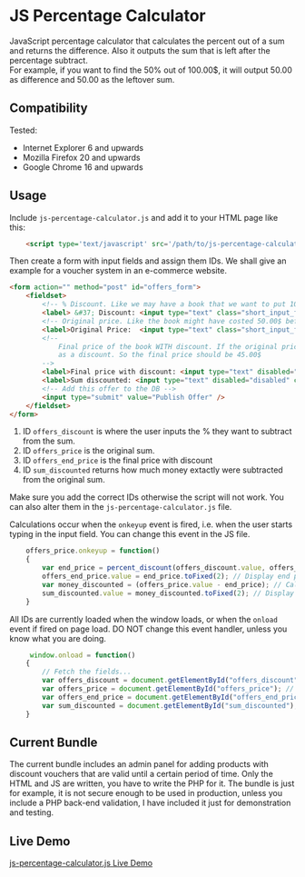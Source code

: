 # JS Percentage Calculator

JavaScript percentage calculator that calculates the percent out of a sum and returns the difference.
Also it outputs the sum that is left after the percentage subtract.  
For example, if you want to find the 50% out of 100.00$, it will output 50.00 as difference and 50.00 as the leftover sum.
## Compatibility

Tested:

* Internet Explorer 6 and upwards
* Mozilla Firefox 20 and upwards
* Google Chrome 16  and upwards

## Usage

Include `js-percentage-calculator.js` and add it to your HTML page like this:

```html
    <script type='text/javascript' src='/path/to/js-percentage-calculator.js'></script>
```

Then create a form with input fields and assign them IDs.
We shall give an example for a voucher system in an e-commerce website.

```html
<form action="" method="post" id="offers_form">
    <fieldset>
        <!-- % Discount. Like we may have a book that we want to put 10% discount on, so we put 10% in this box -->
        <label> &#37; Discount: <input type="text" class="short_input_field" name="pf_offers_discount_percent" value="10" id="offers_discount">&#37;</label>
        <!-- Original price. Like the book might have costed 50.00$ before we put the discount -->
        <label>Original Price:  <input type="text" class="short_input_field" name="pf_offers_price" value="10" id="offers_price" >&#36;</label>
        <!-- 
            Final price of the book WITH discount. If the original price of the book was 50.00$ and say we put 10%
            as a discount. So the final price should be 45.00$
        -->
        <label>Final price with discount: <input type="text" disabled="disabled" class="short_input_field" id="offers_end_price">&#36;</label>
        <label>Sum discounted: <input type="text" disabled="disabled" class="short_input_field" id="sum_discounted">&#36;</label>
        <!-- Add this offer to the DB -->
        <input type="submit" value="Publish Offer" />
    </fieldset>
</form>
```

1. ID `offers_discount` is where the user inputs the % they want to subtract from the sum.  
2. ID `offers_price` is the original sum.  
3. ID `offers_end_price` is the final price with discount  
4. ID `sum_discounted` returns how much money extactly were subtracted from the original sum.  

Make sure you add the correct IDs otherwise the script will not work. You can also alter them in the `js-percentage-calculator.js` file.

Calculations occur when the `onkeyup` event is fired, i.e. when the user starts typing in the input field. You can change this event in the JS file.

```js
    offers_price.onkeyup = function()
    {
        var end_price = percent_discount(offers_discount.value, offers_price.value); // Calctute end price
        offers_end_price.value = end_price.toFixed(2); // Display end price in the denoted field
        var money_discounted = (offers_price.value - end_price); // Calculate the sum of the discounted money
        sum_discounted.value = money_discounted.toFixed(2); // Display the sum of the discounted money
    }
```

All IDs are currently loaded when the window loads, or when the `onload` event if fired on page load. DO NOT change this event handler, unless you know what you are doing.

```js
     window.onload = function()
    {
        // Fetch the fields...
        var offers_discount = document.getElementById("offers_discount"); // Fetch the percent we want to discount from the denoted input field.
        var offers_price = document.getElementById("offers_price"); // Original price
        var offers_end_price = document.getElementById("offers_end_price"); // Final price *with* discount
        var sum_discounted = document.getElementById("sum_discounted"); // Sum discounted. I.e. it will show 5$ if we discounted a 50$ book with 10%.
    }
```

## Current Bundle

The current bundle includes an admin panel for adding products with discount vouchers that are valid until a certain period of time.
Only the HTML and JS are written, you have to write the PHP for it.
The bundle is just for example, it is not secure enough to  be used in production, unless you include a PHP back-end validation, I have included it just for demonstration and testing.

## Live Demo

[js-percentage-calculator.js Live Demo](http://dyulgerova.info/projects/js-percentage-calculator/offers_admin_panel.php)